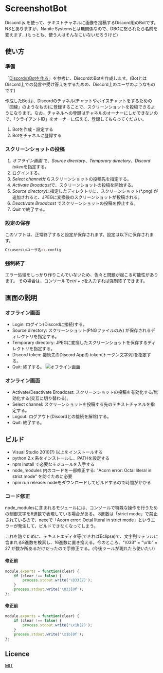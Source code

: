 # ScreenshotBot
Discord.js を使って、テキストチャネルに画像を投稿するDiscord用のBotです。NSとありますが、Nanite Systemsとは無関係なので、DBGに怒られたら名前を変えます…(もっとも、使う人はそんなにいないだろうけど)

## 使い方
### 準備
「[DiscordのBotを作る](https://weakenedfuntimeblog.wordpress.com/2017/07/23/discord%e3%81%aebot%e3%82%92%e3%81%a4%e3%81%8f%e3%82%8b/)」を参考に、DiscordのBotを作成します。(BotとはDiscord上での発言や受け答えをするための、Discord上のユーザのようなものです)

作成したBotは、Discordのチャネル(チャットやボイスチャットをするための「回線」のようなもの)に登録することで、スクリーンショットを投稿できるようになります。なお、チャネルへの登録はチャネルのオーナーにしかできないので、「クライアントID」をオーナーに伝えて、登録してもらってください。

1. Botを作成・設定する
2. Botをチャネルに登録する

### スクリーンショットの投稿
1. *オフライン画面* で、*Source directory*、*Temporary directory*、*Discord token*を指定する。
2. ログインする。
3. *Select channel*からスクリーンショットの投稿先を指定する。
4. *Activate Broadcast*で、スクリーンショットの投稿を開始する。
5. *Source directory*に指定したディレクトリに、スクリーンショット(*.png) が追加されると、JPEGに変換後のスクリーンショットが投稿される。
6. *Deactivate Broadcast* でスクリーンショットの投稿を停止する。
7. *Quit* で終了する。

### 設定の保存
このソフトは、正常終了すると設定が保存されます。設定は以下に保存されます。

``` sh
C:\users\<ユーザ名>\.config
```

### 強制終了
エラー処理をしっかり作りこんでいないため、色々と問題が起こる可能性があります。
その場合は、コンソールで*ctrl + c*を入力すれば強制終了できます。

## 画面の説明
### オフライン画面
* Login: ログイン(Discordに接続)する。
* Source directory: スクリーンショット(PNGファイルのみ) が保存されるディレクトリを指定する。
* Temporary directory: JPEGに変換したスクリーンショットを保存するディレクトリを指定する。
* Discord token: 接続先のDiscord Appの token(トークン文字列)を指定する。
* Quit: 終了する。
![オフライン画面](https://github.com/WeakenedPlayer/minimum/raw/master/images/offline.png)

### オンライン画面
* Activate/Deactivate Broadcast: スクリーンショットの投稿を有効化する/無効化する(交互に切り替わる)。
* Select channel: スクリーンショットを投稿する先のテキストチャネルを指定する。
* Logout: ログアウト(Discordとの接続を解除)する。
* Quit: 終了する。


## ビルド
* Visual Studio 2010(?) 以上をインストールする
* python 2.x 系をインストールし、PATHを設定する
* npm install で必要なモジュールを入手する
* node_modules 内のコードを一部修正する: "Acorn error: Octal literal in strict mode" を防ぐために必要
* npm run release: nodeをダウンロードしてビルドするので時間がかかる

### コード修正
node_modulesに含まれるモジュールには、コンソールで特殊な操作を行うための制御文字を8進数で表現している場合がある。
8進数は「strict mode」で禁止されているので、nexeで「Acorn error: Octal literal in strict mode」というエラーが発生して、ビルドできなくなってしまう。

これを防ぐために、テキストエディタ等(できればEclipse)で、文字列リテラルに含まれる8進数を検索し、16進数に置き換える。今のところ、"\033" = "\x1b" = 27 が数か所あるだけだったので手修正する。(今後ツールが現れたら使いたい)

#### 修正前

```js
module.exports = function(clear) {
    if (clear !== false) {
        process.stdout.write('\033[2J');
    }
    process.stdout.write('\033[0f');
};
```

#### 修正前

```js
module.exports = function(clear) {
    if (clear !== false) {
        process.stdout.write('\x1b[2J');
    }
    process.stdout.write('\x1b[0f');
};
```

## Licence
[MIT](https://github.com/tcnksm/tool/blob/master/LICENCE)